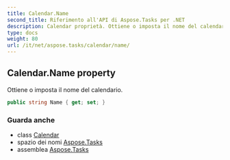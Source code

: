 ```yaml
---
title: Calendar.Name
second_title: Riferimento all'API di Aspose.Tasks per .NET
description: Calendar proprietà. Ottiene o imposta il nome del calendario.
type: docs
weight: 80
url: /it/net/aspose.tasks/calendar/name/
---
```

## Calendar.Name property

Ottiene o imposta il nome del calendario.

```csharp
public string Name { get; set; }
```

### Guarda anche

* class [Calendar](../)
* spazio dei nomi [Aspose.Tasks](../../calendar/)
* assemblea [Aspose.Tasks](../../../)


